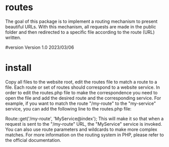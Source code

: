 # routes
The goal of this package is to implement a routing mechanism to present beautiful URLs. With this mechanism, all requests are made in the public folder and then redirected to a specific file according to the route (URL) written.

#version
Version 1.0
2023/03/06

# install
Copy all files to the website root, edit the routes file to match a route to a file. Each route or set of routes should correspond to a website service.
In order to edit the routes.php file to make the correspondence you need to open the file and add the desired route and the corresponding service. For example, if you want to match the route "/my-route" to the "my-service" service, you can add the following line to the routes.php file:

Route::get('/my-route', 'MyService@index');
This will make it so that when a request is sent to the "/my-route" URL, the "MyService" service is invoked. You can also use route parameters and wildcards to make more complex matches. For more information on the routing system in PHP, please refer to the official documentation.
